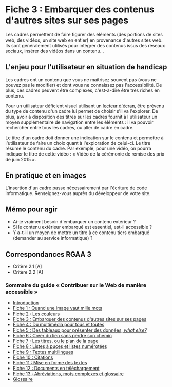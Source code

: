 # Fiche 3&nbsp;: Embarquer des contenus d'autres sites sur ses pages

Les cadres permettent de faire figurer des éléments (des portions de sites web, des vidéos, un site web en entier) en provenance d'autres sites web. Ils sont généralement utilisés pour intégrer des contenus issus des réseaux sociaux, insérer des vidéos dans un contenu…

## L'enjeu pour l'utilisateur en situation de handicap

Les cadres ont un contenu que vous ne maîtrisez souvent pas (vous ne pouvez pas le modifier) et dont vous ne connaissez pas l'accessibilité. De plus, ces cadres peuvent être complexes, c'est-à-dire être très riches en contenu.

Pour un utilisateur déficient visuel utilisant un [lecteur d'écran](glossaire.md#lecteur-decran), être prévenu du type de contenu d'un cadre lui permet de choisir s'il va l'explorer. De plus, avoir à disposition des titres sur les cadres fournit à l'utilisateur un moyen supplémentaire de navigation entre les éléments&nbsp;: il va pouvoir rechercher entre tous les cadres, ou aller de cadre en cadre.

Le titre d'un cadre doit donner une indication sur le contenu et permettre à l'utilisateur de faire un choix quant à l'exploration de celui-ci. Le titre résume le contenu du cadre. Par exemple, pour une vidéo, on pourra indiquer le titre de cette vidéo&nbsp;: «&nbsp;Vidéo de la cérémonie de remise des prix de juin 2015&nbsp;».

## En pratique et en images

L'insertion d'un cadre passe nécessairement par l'écriture de code informatique. Renseignez-vous auprès du développeur de votre site.

## Mémo pour agir

- Ai-je vraiment besoin d'embarquer un contenu extérieur&nbsp;?
- Si le contenu extérieur embarqué est essentiel, est-il accessible&nbsp;?
- Y a-t-il un moyen de mettre un titre à ce contenu tiers embarqué (demander au service informatique)&nbsp;?

## Correspondances RGAA 3

- Critère 2.1 [A]
- Critère 2.2 [A]

### Sommaire du guide «&nbsp;Contribuer sur le Web de manière accessible&nbsp;»

* [Introduction](0-intro.md)
* [Fiche 1&nbsp;: Quand une image vaut mille mots](images.md)
* [Fiche 2&nbsp;: Les couleurs](couleurs.md)
* [Fiche 3&nbsp;: Embarquer des contenus d'autres sites sur ses pages](cadres.md)
* [Fiche 4&nbsp;: Du multimédia pour tous et toutes](multimedia.md)
* [Fiche 5&nbsp;: Des tableaux pour présenter des données, <i lang="en">what else?</i>](tableaux.md)
* [Fiche 6&nbsp;: Créer du lien sans perdre son chemin](liens.md)
* [Fiche 7&nbsp;: Les titres, ou le plan de la page](titres.md)
* [Fiche 8&nbsp;: Listes à puces et listes numérotées](listes.md)
* [Fiche 9&nbsp;: Textes multilingues](langue.md)
* [Fiche 10&nbsp;: Citations](citations.md)
* [Fiche 11&nbsp;: Mise en forme des textes](mise-en-forme.md)
* [Fiche 12&nbsp;: Documents en téléchargement](docs_telechargement.md)
* [Fiche 13&nbsp;: Abréviations, mots complexes et glossaire](definition.md)
* [Glossaire](glossaire.md)
